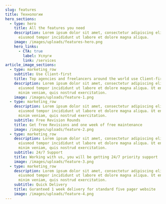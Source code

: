```yaml
---
slug: features
title: Технологии
hero_sections:
  - type: hero
    title: All the features you need
    description: Lorem ipsum dolor sit amet, consectetur adipiscing elit, sed do
      eiusmod tempor incididunt ut labore et dolore magna aliqua.
    image: /images/uploads/features-hero.png
    hero_links:
      - CTA: true
        label: Услуги
        link: /services
article_image_sections:
  - type: marketing_row
    subtitle: Use Client-first
    title: Top agencies and freelancers around the world use Client-first
    description: Lorem ipsum dolor sit amet, consectetur adipiscing elit, sed do
      eiusmod tempor incididunt ut labore et dolore magna aliqua. Ut enim ad
      minim veniam, quis nostrud exercitation.
    image: /images/uploads/feature-1.png
  - type: marketing_row
    description: Lorem ipsum dolor sit amet, consectetur adipiscing elit, sed do
      eiusmod tempor incididunt ut labore et dolore magna aliqua. Ut enim ad
      minim veniam, quis nostrud exercitation.
    subtitle: Free Revision Rounds
    title: Get free Revisions and one week of free maintenance
    image: /images/uploads/feature-2.png
  - type: marketing_row
    description: Lorem ipsum dolor sit amet, consectetur adipiscing elit, sed do
      eiusmod tempor incididunt ut labore et dolore magna aliqua. Ut enim ad
      minim veniam, quis nostrud exercitation.
    subtitle: 24/7 Support
    title: Working with us, you will be getting 24/7 priority support
    image: /images/uploads/feature-3.png
  - type: marketing_row
    description: Lorem ipsum dolor sit amet, consectetur adipiscing elit, sed do
      eiusmod tempor incididunt ut labore et dolore magna aliqua. Ut enim ad
      minim veniam, quis nostrud exercitation.
    subtitle: Quick Delivery
    title: Guranteed 1 week delivery for standard five pager website
    image: /images/uploads/feature-4.png
---
```

